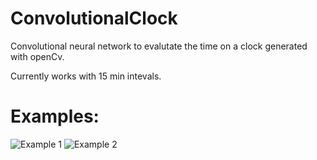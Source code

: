 # ConvolutionalClock


Convolutional neural network to evalutate the time on a clock generated with openCv.

Currently works with 15 min intevals.
# Examples:
![Example 1](https://raw.githubusercontent.com/ThierryJudge/ConvolutionalClock/blob/master/Screenshots/Capture1.PNG)
![Example 2](https://raw.githubusercontent.com/ThierryJudge/ConvolutionalClock/blob/master/Screenshots/Capture2.PNG)

